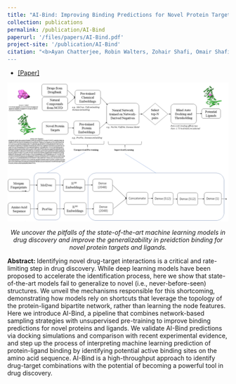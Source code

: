 ```yaml
---
title: "AI-Bind: Improving Binding Predictions for Novel Protein Targets and Ligands"
collection: publications
permalink: /publication/AI-Bind
paperurl: '/files/papers/AI-Bind.pdf'
project-site: '/publication/AI-Bind'
citation: "<b>Ayan Chatterjee, Robin Walters, Zohair Shafi, Omair Shafi Ahmed, Michael Sebek, Deisy Gysi, Rose Yu, Tina Eliassi-Rad, Albert-László Barabási, and Giulia Menichetti. 2021. <i> AI-Bind: Improving Binding Predictions for Novel Protein Targets and Ligand<\i>. Nature Communications. 
---
```


<ul>
	<li> <a href="/files/papers/AI-Bind.pdf" target="_blank">[Paper]</a> </li>
</ul>

<center>
	<img src="/files/papers/AI-Bind-pipeline.png">
	<p><i>We uncover the pitfalls of the state-of-the-art machine learning models in drug discovery and improve the generalizability in preidction binding for novel protein targets and ligands.</i></p>
</center>

<p>
<b>Abstract: </b>
Identifying novel drug-target interactions is a critical and rate-limiting step in drug discovery. While deep learning models have been proposed to accelerate the identification process, here we show that state-of-the-art models fail to generalize to novel (i.e., never-before-seen) structures. We unveil the mechanisms responsible for this shortcoming, demonstrating how models rely on shortcuts that leverage the topology of the protein-ligand bipartite network, rather than learning the node features. Here we introduce AI-Bind, a pipeline that combines network-based sampling strategies with unsupervised pre-training to improve binding predictions for novel proteins and ligands. We validate AI-Bind predictions via docking simulations and comparison with recent experimental evidence, and step up the process of interpreting machine learning prediction of protein-ligand binding by identifying potential active binding sites on the amino acid sequence. AI-Bind is a high-throughput approach to identify drug-target combinations with the potential of becoming a powerful tool in drug discovery.
</p>

<br> 

